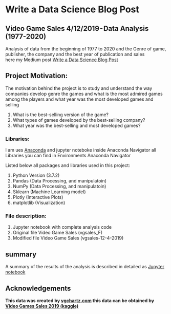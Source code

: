 # Write a Data Science Blog Post

## Video Game Sales 4/12/2019 - Data Analysis  (1977-2020)
Analysis of data from the beginning of 1977 to 2020 and the Genre of game, publisher, the company and the best year of publication and sales<br>
here my Medium post <a href="https://medium.com/@parthzaveri619/write-a-data-science-blog-post-75bfe6c61aa1">Write a Data Science Blog Post</a>

## Project Motivation:
The motivation behind the project is to study and understand the way companies develop genre the games and what is the most admired games among the players and what year was the most developed games and selling
  <ol>
   <li> What is the best-selling version of the game?
   <li>What types of games developed by the best-selling company?
   <li> What year was the best-selling and most developed games?
  </ol>
    
### Libraries:
I am ues <a href="anaconda.com">Anaconda</a> and jupyter noteboke inside Anaconda Navigator all Libraries you can find in Environments Anaconda Navigator

Listed below all packages and libraries used in this project:
<ol>
<li>Python Version (3.7.2)
<li>Pandas (Data Processing, and manipulatoin)
<li>NumPy (Data Processing, and manipulatoin)
<li>Sklearn (Machine Learning model)
<li>Plotly (Interactive Plots)
<li>matplotlib (Visualization)
</ol>


### File description:
<ol>
<li> Jupyter notebook with complete analysis code
<li> Original file Video Game Sales (vgsales_F)
<li> Modified file  Video Game Sales (vgsales-12-4-2019)
</ol>

## summary
A summary of the results of the analysis is described in detailed as <a href="https://github.com/@parthzaveri619/Write-A-Data-Science-Blog-Post/blob/master/Video_Game_Sales_12_4_2019.ipynb">Jupyter notebook</a>


## Acknowledgements
<b>This data was created by <a href="vgchartz.com">vgchartz.com</a> this data can be obtained by <a href="https://www.kaggle.com/ashaheedq/video-games-sales-2019">Video Games Sales 2019 (kaggle)
</a></b>


